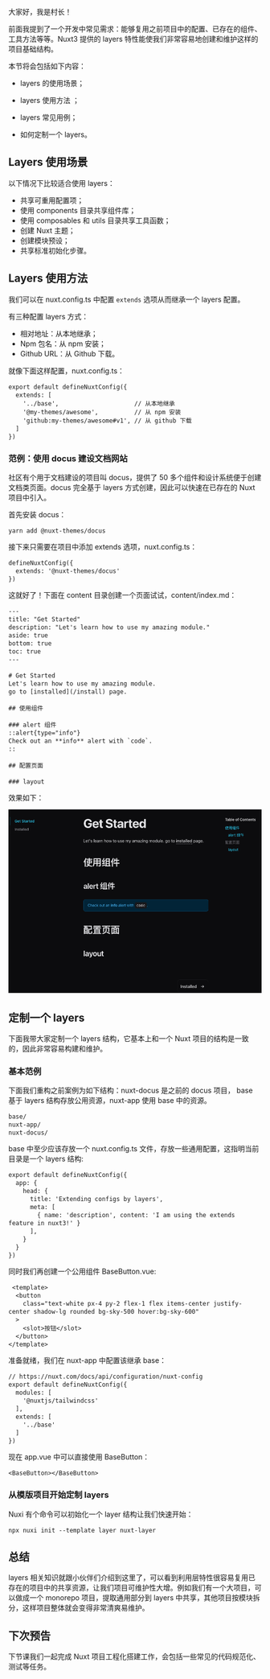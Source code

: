 大家好，我是村长！

前面我提到了一个开发中常见需求：能够复用之前项目中的配置、已存在的组件、工具方法等等。Nuxt3 提供的 layers
特性能使我们非常容易地创建和维护这样的项目基础结构。

本节将会包括如下内容：

  * layers 的使用场景；

  * layers 使用方法 ；

  * layers 常见用例；

  * 如何定制一个 layers。

## Layers 使用场景

以下情况下比较适合使用 layers：

  * 共享可重用配置项；
  * 使用 components 目录共享组件库；
  * 使用 composables 和 utils 目录共享工具函数；
  * 创建 Nuxt 主题；
  * 创建模块预设；
  * 共享标准初始化步骤。

## Layers 使用方法

我们可以在 nuxt.config.ts 中配置 `extends` 选项从而继承一个 layers 配置。

有三种配置 layers 方式：

  * 相对地址：从本地继承；
  * Npm 包名：从 npm 安装；
  * Github URL：从 Github 下载。

就像下面这样配置，nuxt.config.ts：

    
    
    export default defineNuxtConfig({
      extends: [
        '../base',                     // 从本地继承
        '@my-themes/awesome',          // 从 npm 安装
        'github:my-themes/awesome#v1', // 从 github 下载
      ]
    })
    

### 范例：使用 docus 建设文档网站

社区有个用于文档建设的项目叫 docus，提供了 50 多个组件和设计系统便于创建文档类页面。docus 完全基于 layers
方式创建，因此可以快速在已存在的 Nuxt 项目中引入。

首先安装 docus：

    
    
    yarn add @nuxt-themes/docus
    

接下来只需要在项目中添加 extends 选项，nuxt.config.ts：

    
    
    defineNuxtConfig({
      extends: '@nuxt-themes/docus'
    })
    

这就好了！下面在 content 目录创建一个页面试试，content/index.md：

    
    
    ---
    title: "Get Started"
    description: "Let's learn how to use my amazing module."
    aside: true
    bottom: true
    toc: true
    ---
    
    # Get Started
    Let's learn how to use my amazing module.
    go to [installed](/install) page.
    
    ## 使用组件
    
    ### alert 组件
    ::alert{type="info"}
    Check out an **info** alert with `code`.
    ::
    
    ## 配置页面
    
    ### layout
    

效果如下：

![](img\18\1.image)

## 定制一个 layers

下面我带大家定制一个 layers 结构，它基本上和一个 Nuxt 项目的结构是一致的，因此非常容易构建和维护。

### 基本范例

下面我们重构之前案例为如下结构：nuxt-docus 是之前的 docus 项目， base 基于 layers 结构存放公用资源，nuxt-app 使用
base 中的资源。

    
    
    base/
    nuxt-app/
    nuxt-docus/
    

base 中至少应该存放一个 nuxt.config.ts 文件，存放一些通用配置，这指明当前目录是一个 layers 结构:

    
    
    export default defineNuxtConfig({
      app: {
        head: {
          title: 'Extending configs by layers',
          meta: [
            { name: 'description', content: 'I am using the extends feature in nuxt3!' }
          ],
        }
      }
    })
    

同时我们再创建一个公用组件 BaseButton.vue:

    
    
     <template>
      <button
        class="text-white px-4 py-2 flex-1 flex items-center justify-center shadow-lg rounded bg-sky-500 hover:bg-sky-600"
      >
        <slot>按钮</slot>
      </button>
    </template>
    

准备就绪，我们在 nuxt-app 中配置该继承 base：

    
    
    // https://nuxt.com/docs/api/configuration/nuxt-config
    export default defineNuxtConfig({
      modules: [
        '@nuxtjs/tailwindcss'
      ],
      extends: [
        '../base'
      ]
    })
    

现在 app.vue 中可以直接使用 BaseButton：

    
    
    <BaseButton></BaseButton>
    

### 从模版项目开始定制 layers

Nuxi 有个命令可以初始化一个 layer 结构让我们快速开始：

    
    
    npx nuxi init --template layer nuxt-layer
    

## 总结

layers
相关知识就跟小伙伴们介绍到这里了，可以看到利用层特性很容易复用已存在的项目中的共享资源，让我们项目可维护性大增。例如我们有一个大项目，可以做成一个
monorepo 项目，提取通用部分到 layers 中共享，其他项目按模块拆分，这样项目整体就会变得非常清爽易维护。

## 下次预告

下节课我们一起完成 Nuxt 项目工程化搭建工作，会包括一些常见的代码规范化、测试等任务。

